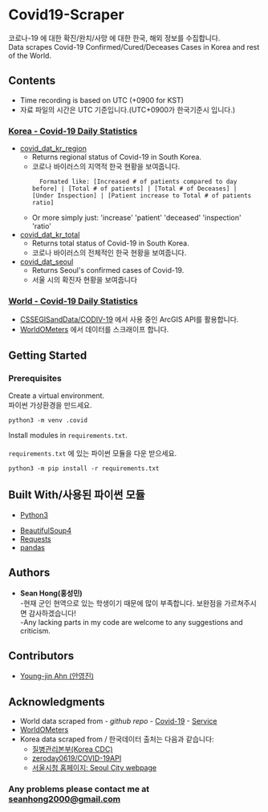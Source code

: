 # Covid19-Scraper
코로나-19 에 대한 확진/완치/사망 에 대한 한국, 해외 정보를 수집합니다. <br />
Data scrapes Covid-19 Confirmed/Cured/Deceases Cases in Korea and rest of the World.<br />

## Contents 

* Time recording is based on UTC (+0900 for KST) 
* 자료 파일의 시간은 UTC 기준입니다.(UTC+0900가 한국기준시 입니다.)

### [Korea - Covid-19 Daily Statistics](./Covid-19/Data/Korea)

* [covid_dat_kr_region](./Covid-19/Data/Korea/covid_dat_kr_region.csv) 
  * Returns regional status of Covid-19 in South Korea.
  * 코로나 바이러스의 지역적 한국 현황을 보여줍니다.
    ```
      Formated like: [Increased # of patients compared to day before] | [Total # of patients] | [Total # of Deceases] | [Under Inspection] | [Patient increase to Total # of patients ratio]
    ```
  * Or more simply just: 'increase'	'patient'	'deceased' 'inspection' 'ratio'
* [covid_dat_kr_total](./Covid-19/Data/Korea/covid_dat_kr_total.csv) 
  * Returns total status of Covid-19 in South Korea.
  * 코로나 바이러스의 전체적인 한국 현황을 보여줍니다.
* [covid_dat_seoul](./Covid-19/Data/Korea/covid_dat_seoul.csv) 
  * Returns Seoul's confirmed cases of Covid-19.
  * 서울 시의 확진자 현황을 보여줍니다

### [World - Covid-19 Daily Statistics](./Covid-19/Data/World)

* [CSSEGISandData/CODIV-19](https://github.com/CSSEGISandData/COVID-19) 에서 사용 중인 ArcGIS API를 활용합니다. 
* [WorldOMeters](https://www.worldometers.info/coronavirus/#countries) 에서 데이터를 스크래이프 합니다.



## Getting Started

### Prerequisites
Create a virtual environment.<br />
파이썬 가상환경을 만드세요.<br />
```
python3 -m venv .covid
```
Install modules in `requirements.txt`.<br /><br />
`requirements.txt` 에 있는 파이썬 모듈을 다운 받으세요.<br />
```
python3 -m pip install -r requirements.txt
```

## Built With/사용된 파이썬 모듈
* [Python3](https://www.python.org/doc)<br />
- [BeautifulSoup4](https://www.crummy.com/software/BeautifulSoup/bs4/doc/) <br />
- [Requests](https://requests.readthedocs.io/en/master/)<br />
- [pandas](https://pandas.pydata.org/pandas-docs/stable/reference/frame.html)

## Authors

* **Sean Hong(홍성민)** <br />
-현재 군인 현역으로 있는 학생이기 때문에 많이 부족합니다. 보완점을 가르쳐주시면 감사하겠습니다!<br />
-Any lacking parts in my code are welcome to any suggestions and criticism.<br />

## Contributors

- [Young-jin Ahn (안영진)](https://github.com/snoop2head)

## Acknowledgments

* World data scraped from - *github repo* - [Covid-19](https://github.com/CSSEGISandData/COVID-19) - [Service](https://services1.arcgis.com/0MSEUqKaxRlEPj5g/arcgis/rest/services/ncov_cases/FeatureServer)
* [WorldOMeters](https://www.worldometers.info/coronavirus/#countries)
* Korea data scraped from / 한국데이터 출처는 다음과 같습니다:
  * [질병관리본부(Korea CDC)](http://ncov.mohw.go.kr/index_main.jsp)
  * [zeroday0619/COVID-19API](https://github.com/zeroday0619/COVID-19API/)
  * [서울시청 홈페이지: Seoul City webpage](http://www.seoul.go.kr/coronaV/coronaStatus.do)

### Any problems please contact me at seanhong2000@gmail.com

